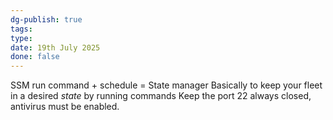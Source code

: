 ```yaml
---
dg-publish: true
tags: 
type: 
date: 19th July 2025
done: false
---
```

SSM run command + schedule = State manager
Basically to keep your fleet in a desired *state* by running commands
Keep the port 22 always closed, antivirus must be enabled.